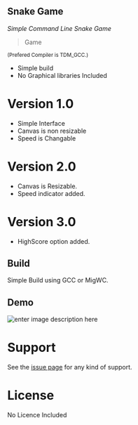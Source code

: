 

## Snake Game
*Simple Command Line Snake Game*


> Game

<sub>(Prefered Compiler is TDM_GCC.)</sub>



- Simple  build
- No Graphical libraries Included


Version 1.0
============
- Simple Interface<br>
- Canvas is non resizable<br>
- Speed is Changable

Version 2.0
============
- Canvas is Resizable.<br>
- Speed indicator added.

Version 3.0
============
- HighScore option added.

Build
---
 Simple Build using GCC or MigWC.
 
## Demo
![enter image description here](https://github.com/xidhu/Snake/blob/master/demo.gif?raw=true)











# Support

See  the [issue page][1]  for any kind of support.

# License

No Licence Included

[1]:https://github.com/xidhu/Snake/issues
